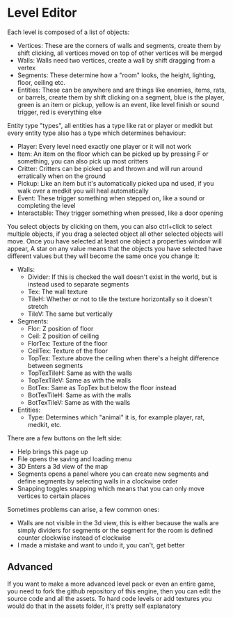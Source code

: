 # Level Editor

Each level is composed of a list of objects:
* Vertices: These are the corners of walls and segments, create them by shift clicking, all vertices moved on top of other vertices will be merged
* Walls: Walls need two vertices, create a wall by shift dragging from a vertex
* Segments: These determine how a "room" looks, the height, lighting, floor, ceiling etc.
* Entities: These can be anywhere and are things like enemies, items, rats, or barrels, create them by shift clicking on a segment, blue is the player, green is an item or pickup, yellow is an event, like level finish or sound trigger, red is everything else

Entity type "types", all entities has a type like rat or player or medkit but every entity type also has a type which determines behaviour:
* Player: Every level need exactly one player or it will not work
* Item: An item on the floor which can be picked up by pressing F or something, you can also pick up most critters
* Critter: Critters can be picked up and thrown and will run around erratically when on the ground
* Pickup: Like an item but it's automatically picked upa nd used, if you walk over a medkit you will heal automatically
* Event: These trigger something when stepped on, like a sound or completing the level
* Interactable: They trigger something when pressed, like a door opening


You select objects by clicking on them, you can also ctrl+click to select multiple objects, if you drag a selected object all other selected objects will move. Once you have selected at least one object a properties window will appear, A star on any value means that the objects you have selected have different values but they will become the same once you change it:
* Walls:
  * Divider: If this is checked the wall doesn't exist in the world, but is instead used to separate segments
  * Tex: The wall texture
  * TileH: Whether or not to tile the texture horizontally so it doesn't stretch
  * TileV: The same but vertically
* Segments:
  * Flor: Z position of floor
  * Ceil: Z position of ceiling
  * FlorTex: Texture of the floor
  * CeilTex: Texture of the floor
  * TopTex: Texture above the ceiling when there's a height difference between segments
  * TopTexTileH: Same as with the walls
  * TopTexTileV: Same as with the walls
  * BotTex: Same as TopTex but below the floor instead
  * BotTexTileH: Same as with the walls
  * BotTexTileV: Same as with the walls
* Entities:
  * Type: Determines which "animal" it is, for example player, rat, medkit, etc.


There are a few buttons on the left side:
* Help brings this page up
* File opens the saving and loading menu
* 3D Enters a 3d view of the map
* Segments opens a panel where you can create new segments and define segments by selecting walls in a clockwise order
* Snapping toggles snapping which means that you can only move vertices to certain places
  

Sometimes problems can arise, a few common ones:
* Walls are not visible in the 3d view, this is either because the walls are simply dividers for segments or the segment for the room is defined counter clockwise instead of clockwise
* I made a mistake and want to undo it, you can't, get better


## Advanced
If you want to make a more advanced level pack or even an entire game, you need to fork the github repository of this engine, then you can edit the source code and all the assets. To hard code levels or add textures you would do that in the assets folder, it's pretty self explanatory
